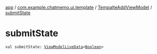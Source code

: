 [app](../../index.md) / [com.example.chatmemo.ui.template](../index.md) / [TempalteAddViewModel](index.md) / [submitState](./submit-state.md)

# submitState

`val submitState: `[`ViewModelLiveData`](../../com.example.chatmemo.ui.utils/-view-model-live-data/index.md)`<`[`Boolean`](https://kotlinlang.org/api/latest/jvm/stdlib/kotlin/-boolean/index.html)`>`